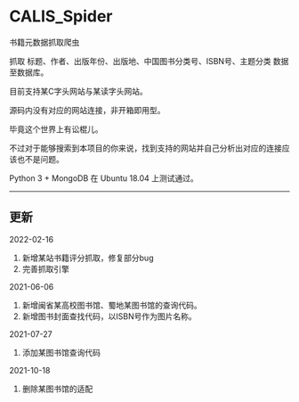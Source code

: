 # CALIS_Spider

书籍元数据抓取爬虫

抓取 标题、作者、出版年份、出版地、中国图书分类号、ISBN号、主题分类 数据至数据库。

目前支持某C字头网站与某读字头网站。

源码内没有对应的网站连接，非开箱即用型。

毕竟这个世界上有讼棍儿。

不过对于能够搜索到本项目的你来说，找到支持的网站并自己分析出对应的连接应该也不是问题。

Python 3 + MongoDB 在 Ubuntu 18.04 上测试通过。

----

## 更新

2022-02-16

1. 新增某站书籍评分抓取，修复部分bug
2. 完善抓取引擎

2021-06-06

1. 新增闽省某高校图书馆、蜀地某图书馆的查询代码。
2. 新增图书封面查找代码，以ISBN号作为图片名称。

2021-07-27

1. 添加某图书馆查询代码

2021-10-18

1. 删除某图书馆的适配
